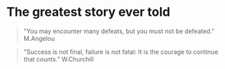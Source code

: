# The greatest story ever told

> "You may encounter many defeats, but you must not be defeated." M.Angelou

>"Success is not final, failure is not fatal: It is the courage to continue that counts." W.Churchill